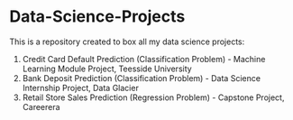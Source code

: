 # Data-Science-Projects
This is a repository created to box all my data science projects:
1. Credit Card Default Prediction (Classification Problem) - Machine Learning Module Project, Teesside University
2. Bank Deposit Prediction (Classification Problem) - Data Science Internship Project, Data Glacier
3. Retail Store Sales Prediction (Regression Problem) - Capstone Project, Careerera
